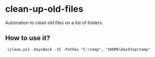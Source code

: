# clean-up-old-files
Automation to clean old files on a list of folders.

## How to use it?
```
.\clean.ps1 -DaysBack -15 -Pathes "C:\temp", "$HOME\Desktop\temp"
```